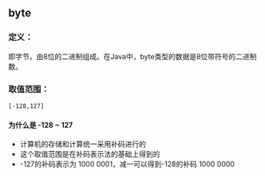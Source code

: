 ## byte
### 定义：
即字节，由8位的二进制组成。在Java中，byte类型的数据是8位带符号的二进制数。

### 取值范围：
`[-128,127]`
#### 为什么是 -128 ~ 127
- 计算机的存储和计算统一采用补码进行的
- 这个取值范围是在补码表示法的基础上得到的
- -127的补码表示为 1000 0001，减一可以得到-128的补码 1000 0000